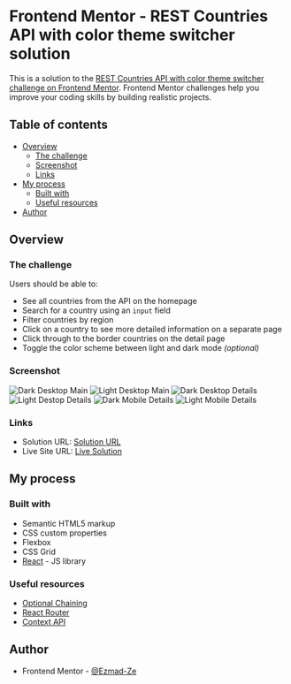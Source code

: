 # Frontend Mentor - REST Countries API with color theme switcher solution

This is a solution to the [REST Countries API with color theme switcher challenge on Frontend Mentor](https://www.frontendmentor.io/challenges/rest-countries-api-with-color-theme-switcher-5cacc469fec04111f7b848ca). Frontend Mentor challenges help you improve your coding skills by building realistic projects.

## Table of contents

- [Overview](#overview)
  - [The challenge](#the-challenge)
  - [Screenshot](#screenshot)
  - [Links](#links)
- [My process](#my-process)
  - [Built with](#built-with)
  - [Useful resources](#useful-resources)
- [Author](#author)

## Overview

### The challenge

Users should be able to:

- See all countries from the API on the homepage
- Search for a country using an `input` field
- Filter countries by region
- Click on a country to see more detailed information on a separate page
- Click through to the border countries on the detail page
- Toggle the color scheme between light and dark mode _(optional)_

### Screenshot

![Dark Desktop Main](screenshots/Dark--Desktop__Main.png)
![Light Desktop Main](screenshots/Light--Desktop__Main.png)
![Dark Desktop Details](screenshots/Dark--Desktop__Details.png)
![Light Destop Details](screenshots/Light--Desktop__Details.png)
![Dark Mobile Details](screenshots/Dark--Mobile__Details.png)
![Light Mobile Details](screenshots/Light--Mobile__Details.png)

### Links

- Solution URL: [Solution URL](https://github.com/Ezmad-Ze/rest_countries_using_react_js)
- Live Site URL: [Live Solution](https://zesty-liger-58bf09.netlify.app/)

## My process

### Built with

- Semantic HTML5 markup
- CSS custom properties
- Flexbox
- CSS Grid
- [React](https://reactjs.org/) - JS library

### Useful resources

- [Optional Chaining](https://developer.mozilla.org/en-US/docs/Web/JavaScript/Reference/Operators/Optional_chaining)
- [React Router](https://www.youtube.com/watch?v=Ul3y1LXxzdU)
- [Context API](https://www.youtube.com/watch?v=lhMKvyLRWo0)

## Author

- Frontend Mentor - [@Ezmad-Ze](https://www.frontendmentor.io/profile/Ezmad-Ze)

